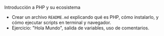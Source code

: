 Introducción a PHP y su ecosistema  
   - Crear un archivo `README.md` explicando qué es PHP, cómo instalarlo, y cómo ejecutar scripts en terminal y navegador.
   - Ejercicio: "Hola Mundo", salida de variables, uso de comentarios.